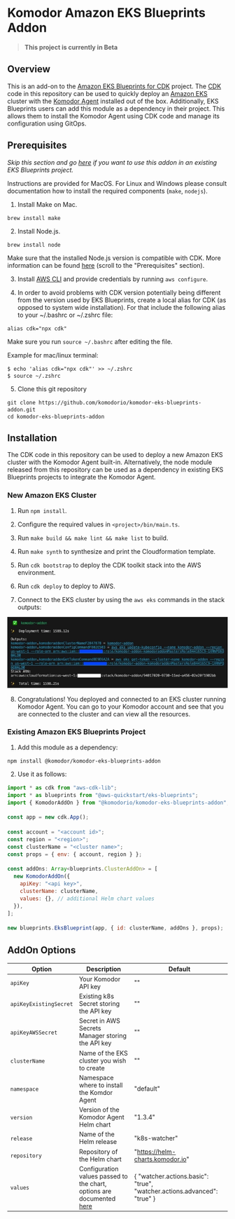# Komodor Amazon EKS Blueprints Addon

> **This project is currently in Beta**

## Overview

This is an add-on to the [Amazon EKS Blueprints for CDK](https://github.com/aws-quickstart/cdk-eks-blueprints) project. The [CDK](https://aws.amazon.com/cdk/) code in this repository can be used to quickly deploy an [Amazon EKS](https://aws.amazon.com/eks/) cluster with the [Komodor Agent](https://github.com/komodorio/helm-charts/tree/master/charts/k8s-watcher) installed out of the box. Additionally, EKS Blueprints users can add this module as a dependency in their project. This allows them to install the Komodor Agent using CDK code and manage its configuration using GitOps.

## Prerequisites

_Skip this section and go [here](#existing-amazon-eks-blueprints-project) if you want to use this addon in an existing EKS Blueprints project._

Instructions are provided for MacOS. For Linux and Windows please consult documentation how to install the required components (`make`, `nodejs`).

1. Install Make on Mac.

```
brew install make
```

2. Install Node.js.

```
brew install node
```

Make sure that the installed Node.js version is compatible with CDK. More information can be found [here](https://docs.aws.amazon.com/cdk/latest/guide/getting_started.html#:~:text=All%20AWS%20CDK,a%20different%20recommendation.) (scroll to the "Prerequisites" section).

3. Install [AWS CLI](https://docs.aws.amazon.com/cli/latest/userguide/getting-started-install.html) and provide credentials by running `aws configure`.

4. In order to avoid problems with CDK version potentially being different from the version used by EKS Blueprints, create a local alias for CDK (as opposed to system wide installation). For that include the following alias to your ~/.bashrc or ~/.zshrc file:

```
alias cdk="npx cdk"
```

Make sure you run `source ~/.bashrc` after editing the file.

Example for mac/linux terminal:

```
$ echo 'alias cdk="npx cdk"' >> ~/.zshrc
$ source ~/.zshrc
```

5. Clone this git repository

```
git clone https://github.com/komodorio/komodor-eks-blueprints-addon.git
cd komodor-eks-blueprints-addon
```

## Installation

The CDK code in this repository can be used to deploy a new Amazon EKS cluster with the Komodor Agent built-in. Alternatively, the node module released from this repository can be used as a dependency in existing EKS Blueprints projects to integrate the Komodor Agent.

### New Amazon EKS Cluster

1. Run `npm install`.

2. Configure the required values in `<project>/bin/main.ts`.

3. Run `make build && make lint && make list` to build.

4. Run `make synth` to synthesize and print the Cloudformation template.

5. Run `cdk bootstrap` to deploy the CDK toolkit stack into the AWS environment.

6. Run `cdk deploy` to deploy to AWS.

7. Connect to the EKS cluster by using the `aws eks` commands in the stack outputs:

![Stack outputs](docs/images/deploy_success.jpeg)

8. Congratulations! You deployed and connected to an EKS cluster running Komodor Agent. You can go to your Komodor account and see that you are connected to the cluster and can view all the resources.

### Existing Amazon EKS Blueprints Project

1. Add this module as a dependency:

```
npm install @komodor/komodor-eks-blueprints-addon
```

2. Use it as follows:

```js
import * as cdk from "aws-cdk-lib";
import * as blueprints from "@aws-quickstart/eks-blueprints";
import { KomodorAddOn } from "@komodorio/komodor-eks-blueprints-addon";

const app = new cdk.App();

const account = "<account id>";
const region = "<region>";
const clusterName = "<cluster name>";
const props = { env: { account, region } };

const addOns: Array<blueprints.ClusterAddOn> = [
  new KomodorAddOn({
    apiKey: "<api key>",
    clusterName: clusterName,
    values: {}, // additional Helm chart values
  }),
];

new blueprints.EksBlueprint(app, { id: clusterName, addOns }, props);
```

## AddOn Options

| Option                 | Description                                                                                                                                                    | Default                                                                 |
| ---------------------- | -------------------------------------------------------------------------------------------------------------------------------------------------------------- | ----------------------------------------------------------------------- |
| `apiKey`               | Your Komodor API key                                                                                                                                           | ""                                                                      |
| `apiKeyExistingSecret` | Existing k8s Secret storing the API key                                                                                                                        | ""                                                                      |
| `apiKeyAWSSecret`      | Secret in AWS Secrets Manager storing the API key                                                                                                              | ""                                                                      |
| `clusterName`          | Name of the EKS cluster you wish to create                                                                                                                     | ""                                                                      |
| `namespace`            | Namespace where to install the Komdor Agent                                                                                                                    | "default"                                                               |
| `version`              | Version of the Komodor Agent Helm chart                                                                                                                        | "1.3.4"                                                                 |
| `release`              | Name of the Helm release                                                                                                                                       | "k8s-watcher"                                                           |
| `repository`           | Repository of the Helm chart                                                                                                                                   | "https://helm-charts.komodor.io"                                        |
| `values`               | Configuration values passed to the chart, options are documented [here](https://github.com/komodorio/helm-charts/tree/master/charts/k8s-watcher#configuration) | { "watcher.actions.basic": "true", "watcher.actions.advanced": "true" } |
